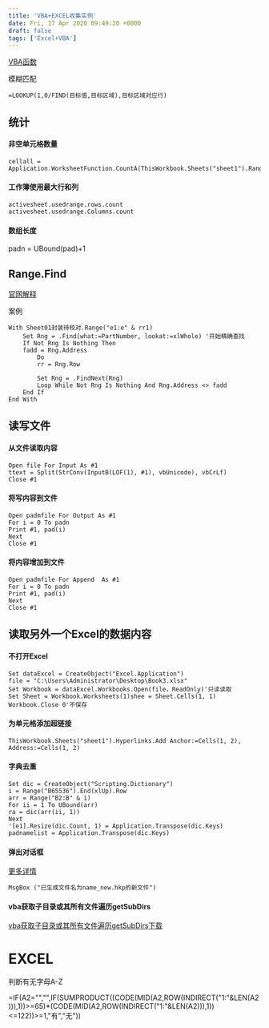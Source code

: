 ```yaml
---
title: 'VBA+EXCEL收集实例'
date: Fri, 17 Apr 2020 09:49:20 +0000
draft: false
tags: ['Excel+VBA']
---
```


[VBA函数](https://docs.microsoft.com/zh-cn/office/vba/api/overview/)

模糊匹配

```
=LOOKUP(1,0/FIND(目标值,目标区域),目标区域对应行)
```

统计
--

#### 非空单元格数量

```
cellall = Application.WorksheetFunction.CountA(ThisWorkbook.Sheets("sheet1").Range("G:G"))
```

#### 工作簿使用最大行和列

```
activesheet.usedrange.rows.count
activesheet.usedrange.Columns.count
```

#### 数组长度

padn = UBound(pad)+1

Range.Find
----------

[官网解释](https://docs.microsoft.com/zh-cn/office/vba/api/excel.range.find)

案例

```
With Sheet01封装待校对.Range("e1:e" & rr1)
    Set Rng = .Find(what:=PartNumber, lookat:=xlWhole) '开始精确查找
    If Not Rng Is Nothing Then
    fadd = Rng.Address
        Do
        rr = Rng.Row
 
        Set Rng = .FindNext(Rng)
        Loop While Not Rng Is Nothing And Rng.Address <> fadd
    End If
End With
```

读写文件
----

#### 从文件读取内容

```
Open file For Input As #1
ttext = Split(StrConv(InputB(LOF(1), #1), vbUnicode), vbCrLf)
Close #1
```

#### 将写内容到文件

```
Open padmfile For Output As #1
For i = 0 To padn
Print #1, pad(i)
Next
Close #1
```

#### 将内容增加到文件

```
Open padmfile For Append  As #1
For i = 0 To padn
Print #1, pad(i)
Next
Close #1
```

读取另外一个Excel的数据内容
----------------

#### 不打开Excel

```
Set dataExcel = CreateObject("Excel.Application")
file = "C:\Users\Administrator\Desktop\Book3.xlsx"
Set Workbook = dataExcel.Workbooks.Open(file，ReadOnly)'只读读取
Set Sheet = Workbook.Worksheets(1)shee = Sheet.Cells(1, 1)
Workbook.Close 0'不保存
```

#### 为单元格添加超链接

```
ThisWorkbook.Sheets("sheet1").Hyperlinks.Add Anchor:=Cells(1, 2), Address:=Cells(1, 2) 
```

#### 字典去重

```
Set dic = CreateObject("Scripting.Dictionary")
i = Range("B65536").End(xlUp).Row
arr = Range("B2:B" & i)
For ii = 1 To UBound(arr)
ra = dic(arr(ii, 1))
Next
'[e1].Resize(dic.Count, 1) = Application.Transpose(dic.Keys)
padnamelist = Application.Transpose(dic.Keys)
```

#### 弹出对话框

[更多详情](https://a1024.synology.me:1024/vba%e6%b6%88%e6%81%af%e6%a1%86%ef%bc%88msgbox%ef%bc%89/)

```
MsgBox ("已生成文件名为name_new.hkp的新文件")
```

#### vba获取子目录或其所有文件遍历getSubDirs

[vba获取子目录或其所有文件遍历getSubDirs](https://a1024.synology.me:1024/wp-content/uploads/2020/04/vba获取子目录或其所有文件遍历getSubDirs.zip)[下载](https://a1024.synology.me:1024/wp-content/uploads/2020/04/vba获取子目录或其所有文件遍历getSubDirs.zip)

EXCEL
=====

判断有无字母A-Z

\=IF(A2="","",IF(SUMPRODUCT((CODE(MID(A2,ROW(INDIRECT("1:"&LEN(A2))),1))>=65)\*(CODE(MID(A2,ROW(INDIRECT("1:"&LEN(A2))),1))<=122))>=1,"有","无"))